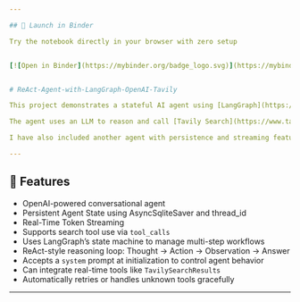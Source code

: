 ```yaml
---

## 🚀 Launch in Binder

Try the notebook directly in your browser with zero setup


[![Open in Binder](https://mybinder.org/badge_logo.svg)](https://mybinder.org/v2/gh/rajsiddarth/ReAct-SearchAgent-with-LangGraph-OpenAI-Tavily/HEAD)


# ReAct-Agent-with-LangGraph-OpenAI-Tavily

This project demonstrates a stateful AI agent using [LangGraph](https://github.com/langchain-ai/langgraph) and [LangChain](https://www.langchain.com/).  

The agent uses an LLM to reason and call [Tavily Search](https://www.tavily.com/) via `TavilySearchResults`, a tool that performs real-time web search and returns rich results in a ReAct-style loop.

I have also included another agent with persistence and streaming features

---
```


## 📌 Features

- OpenAI-powered conversational agent
- Persistent Agent State using AsyncSqliteSaver and thread_id
- Real-Time Token Streaming
- Supports search tool use via `tool_calls`
- Uses LangGraph’s state machine to manage multi-step workflows
- ReAct-style reasoning loop: Thought → Action → Observation → Answer
- Accepts a `system` prompt at initialization to control agent behavior
- Can integrate real-time tools like `TavilySearchResults`
-  Automatically retries or handles unknown tools gracefully

  

---


